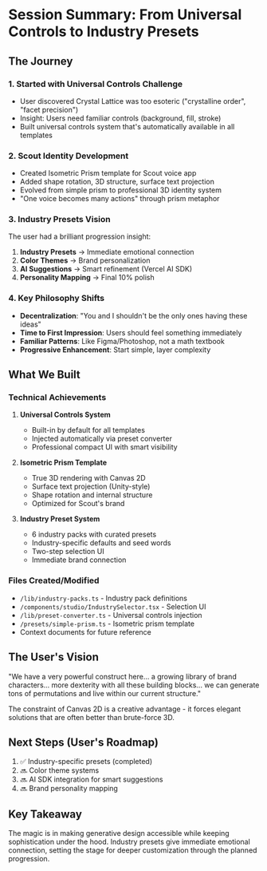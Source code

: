 # Session Summary: From Universal Controls to Industry Presets

## The Journey

### 1. Started with Universal Controls Challenge
- User discovered Crystal Lattice was too esoteric ("crystalline order", "facet precision")
- Insight: Users need familiar controls (background, fill, stroke)
- Built universal controls system that's automatically available in all templates

### 2. Scout Identity Development
- Created Isometric Prism template for Scout voice app
- Added shape rotation, 3D structure, surface text projection
- Evolved from simple prism to professional 3D identity system
- "One voice becomes many actions" through prism metaphor

### 3. Industry Presets Vision
The user had a brilliant progression insight:
1. **Industry Presets** → Immediate emotional connection
2. **Color Themes** → Brand personalization  
3. **AI Suggestions** → Smart refinement (Vercel AI SDK)
4. **Personality Mapping** → Final 10% polish

### 4. Key Philosophy Shifts
- **Decentralization**: "You and I shouldn't be the only ones having these ideas"
- **Time to First Impression**: Users should feel something immediately
- **Familiar Patterns**: Like Figma/Photoshop, not a math textbook
- **Progressive Enhancement**: Start simple, layer complexity

## What We Built

### Technical Achievements
1. **Universal Controls System**
   - Built-in by default for all templates
   - Injected automatically via preset converter
   - Professional compact UI with smart visibility

2. **Isometric Prism Template**
   - True 3D rendering with Canvas 2D
   - Surface text projection (Unity-style)
   - Shape rotation and internal structure
   - Optimized for Scout's brand

3. **Industry Preset System**
   - 6 industry packs with curated presets
   - Industry-specific defaults and seed words
   - Two-step selection UI
   - Immediate brand connection

### Files Created/Modified
- `/lib/industry-packs.ts` - Industry pack definitions
- `/components/studio/IndustrySelector.tsx` - Selection UI
- `/lib/preset-converter.ts` - Universal controls injection
- `/presets/simple-prism.ts` - Isometric prism template
- Context documents for future reference

## The User's Vision
"We have a very powerful construct here... a growing library of brand characters... more dexterity with all these building blocks... we can generate tons of permutations and live within our current structure."

The constraint of Canvas 2D is a creative advantage - it forces elegant solutions that are often better than brute-force 3D.

## Next Steps (User's Roadmap)
1. ✅ Industry-specific presets (completed)
2. 🔜 Color theme systems
3. 🔜 AI SDK integration for smart suggestions
4. 🔜 Brand personality mapping

## Key Takeaway
The magic is in making generative design accessible while keeping sophistication under the hood. Industry presets give immediate emotional connection, setting the stage for deeper customization through the planned progression.